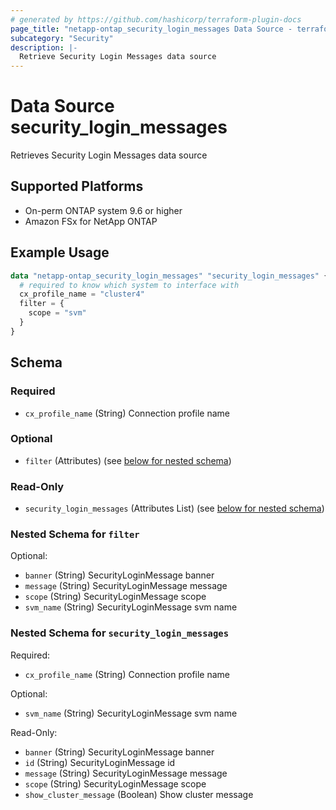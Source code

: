 ```yaml
---
# generated by https://github.com/hashicorp/terraform-plugin-docs
page_title: "netapp-ontap_security_login_messages Data Source - terraform-provider-netapp-ontap"
subcategory: "Security"
description: |-
  Retrieve Security Login Messages data source
---
```


# Data Source security_login_messages
Retrieves Security Login Messages data source

## Supported Platforms
* On-perm ONTAP system 9.6 or higher
* Amazon FSx for NetApp ONTAP

## Example Usage

```terraform
data "netapp-ontap_security_login_messages" "security_login_messages" {
  # required to know which system to interface with
  cx_profile_name = "cluster4"
  filter = {
    scope = "svm"
  }
}
```

<!-- schema generated by tfplugindocs -->
## Schema

### Required

- `cx_profile_name` (String) Connection profile name

### Optional

- `filter` (Attributes) (see [below for nested schema](#nestedatt--filter))

### Read-Only

- `security_login_messages` (Attributes List) (see [below for nested schema](#nestedatt--security_login_messages))

<a id="nestedatt--filter"></a>
### Nested Schema for `filter`

Optional:

- `banner` (String) SecurityLoginMessage banner
- `message` (String) SecurityLoginMessage message
- `scope` (String) SecurityLoginMessage scope
- `svm_name` (String) SecurityLoginMessage svm name


<a id="nestedatt--security_login_messages"></a>
### Nested Schema for `security_login_messages`

Required:

- `cx_profile_name` (String) Connection profile name

Optional:

- `svm_name` (String) SecurityLoginMessage svm name

Read-Only:

- `banner` (String) SecurityLoginMessage banner
- `id` (String) SecurityLoginMessage id
- `message` (String) SecurityLoginMessage message
- `scope` (String) SecurityLoginMessage scope
- `show_cluster_message` (Boolean) Show cluster message
